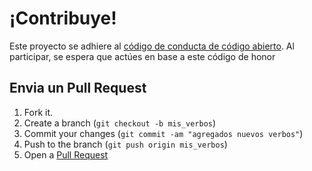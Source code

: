 # ¡Contribuye!

Este proyecto se adhiere al [código de conducta de código abierto][code-of-conduct]. Al participar, se espera que actúes en base a este código de honor


## Envia un Pull Request

1. Fork it.
2. Create a branch (`git checkout -b mis_verbos`)
3. Commit your changes (`git commit -am "agregados nuevos verbos"`)
4. Push to the branch (`git push origin mis_verbos`)
5. Open a [Pull Request][1]

[1]: http://github.com/github/markup/pulls
[code-of-conduct]: http://todogroup.org/opencodeofconduct/#GitHub%20Markup/opensource@github.com
